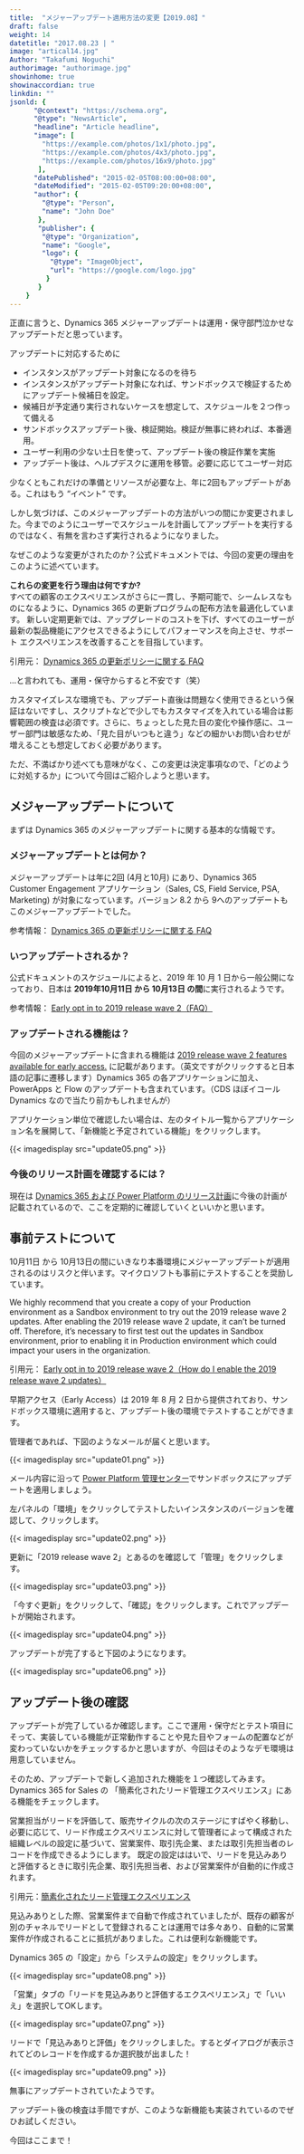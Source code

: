 ```yaml
---
title:  "メジャーアップデート適用方法の変更【2019.08】"
draft: false
weight: 14
datetitle: "2017.08.23 | "
image: "artical14.jpg"
Author: "Takafumi Noguchi"
authorimage: "authorimage.jpg"
showinhome: true
showinaccordian: true
linkdin: ""
jsonld: {
      "@context": "https://schema.org",
      "@type": "NewsArticle",
      "headline": "Article headline",
      "image": [
        "https://example.com/photos/1x1/photo.jpg",
        "https://example.com/photos/4x3/photo.jpg",
        "https://example.com/photos/16x9/photo.jpg"
       ],
      "datePublished": "2015-02-05T08:00:00+08:00",
      "dateModified": "2015-02-05T09:20:00+08:00",
      "author": {
        "@type": "Person",
        "name": "John Doe"
       },
       "publisher": {
        "@type": "Organization",
        "name": "Google",
        "logo": {
          "@type": "ImageObject",
          "url": "https://google.com/logo.jpg"
         }
       }
    }
---
```

<!-- Intro  -->
正直に言うと、Dynamics 365 メジャーアップデートは運用・保守部門泣かせなアップデートだと思っています。

アップデートに対応するために
* インスタンスがアップデート対象になるのを待ち
* インスタンスがアップデート対象になれば、サンドボックスで検証するためにアップデート候補日を設定。
* 候補日が予定通り実行されないケースを想定して、スケジュールを２つ作って備える
* サンドボックスアップデート後、検証開始。検証が無事に終われば、本番適用。
* ユーザー利用の少ない土日を使って、アップデート後の検証作業を実施
* アップデート後は、ヘルプデスクに運用を移管。必要に応じてユーザー対応

少なくともこれだけの準備とリソースが必要な上、年に2回もアップデートがある。これはもう “イベント” です。

しかし気づけば、このメジャーアップデートの方法がいつの間にか変更されました。今までのようにユーザーでスケジュールを計画してアップデートを実行するのではなく、有無を言わさず実行されるようになりました。

なぜこのような変更がされたのか？公式ドキュメントでは、今回の変更の理由をこのように述べています。

<!-- Quate Box -->
**これらの変更を行う理由は何ですか?**    
すべての顧客のエクスペリエンスがさらに一貫し、予期可能で、シームレスなものになるように、Dynamics 365 の更新プログラムの配布方法を最適化しています。 新しい定期更新では、アップグレードのコストを下げ、すべてのユーザーが最新の製品機能にアクセスできるようにしてパフォーマンスを向上させ、サポート エクスペリエンスを改善することを目指しています。

引用元： [Dynamics 365 の更新ポリシーに関する FAQ](https://docs.microsoft.com/ja-jp/dynamics365/get-started/faq-update-policy)

…と言われても、運用・保守からすると不安です（笑）

カスタマイズレスな環境でも、アップデート直後は問題なく使用できるという保証はないですし、スクリプトなどで少しでもカスタマイズを入れている場合は影響範囲の検査は必須です。さらに、ちょっとした見た目の変化や操作感に、ユーザー部門は敏感なため、「見た目がいつもと違う」などの細かいお問い合わせが増えることも想定しておく必要があります。

ただ、不満ばかり述べても意味がなく、この変更は決定事項なので、「どのように対処するか」について今回はご紹介しようと思います。


## メジャーアップデートについて
まずは Dynamics 365 のメジャーアップデートに関する基本的な情報です。

### メジャーアップデートとは何か？
メジャーアップデートは年に2回 (4月と10月) にあり、Dynamics 365 Customer Engagement アプリケーション（Sales, CS, Field Service, PSA, Marketing) が対象になっています。バージョン 8.2 から 9へのアップデートもこのメジャーアップデートでした。

参考情報： [Dynamics 365 の更新ポリシーに関する FAQ](https://docs.microsoft.com/ja-jp/dynamics365/get-started/faq-update-policy)

### いつアップデートされるか？
公式ドキュメントのスケジュールによると、2019 年 10 月 1 日から一般公開になっており、日本は **2019年10月11日 から 10月13日 の間**に実行されるようです。

参考情報： [Early opt in to 2019 release wave 2（FAQ）](https://docs.microsoft.com/ja-jp/power-platform/admin/preview-october-2019-updates#faq)

### アップデートされる機能は？
今回のメジャーアップデートに含まれる機能は [2019 release wave 2 features available for early access.](https://docs.microsoft.com/ja-jp/dynamics365-release-plan/2019wave2/features-ready-early-access) に記載があります。（英文ですがクリックすると日本語の記事に遷移します）Dynamics 365 の各アプリケーションに加え、PowerApps と Flow のアップデートも含まれています。（CDS ほぼイコール Dynamics なので当たり前かもしれませんが）

アプリケーション単位で確認したい場合は、左のタイトル一覧からアプリケーション名を展開して、「新機能と予定されている機能」をクリックします。

<!-- Image= update05.png -->
{{< imagedisplay src="update05.png" >}}

### 今後のリリース計画を確認するには？
現在は  [ Dynamics 365 および Power Platform のリリース計画](https://docs.microsoft.com/ja-jp/dynamics365/release-plans/index#pivot=pp-relplan&panel=pprelplan)に今後の計画が記載されているので、ここを定期的に確認していくといいかと思います。

## 事前テストについて
10月11日 から 10月13日の間にいきなり本番環境にメジャーアップデートが適用されるのはリスクと伴います。マイクロソフトも事前にテストすることを奨励しています。

<!-- Quate Box -->
We highly recommend that you create a copy of your Production environment as a Sandbox environment to try out the 2019 release wave 2 updates. After enabling the 2019 release wave 2 update, it can’t be turned off. Therefore, it’s necessary to first test out the updates in Sandbox environment, prior to enabling it in Production environment which could impact your users in the organization.

引用元： [Early opt in to 2019 release wave 2（How do I enable the 2019 release wave 2 updates）](https://docs.microsoft.com/ja-jp/power-platform/admin/preview-october-2019-updates#how-do-i-enable-the-2019-release-wave-2-updates)

早期アクセス（Early Access）は 2019 年 8 月 2 日から提供されており、サンドボックス環境に適用すると、アップデート後の環境でテストすることができます。

管理者であれば、下図のようなメールが届くと思います。
<!-- Image= update01.png -->
{{< imagedisplay src="update01.png" >}}

メール内容に沿って [ Power Platform 管理センター](https://admin.powerplatform.microsoft.com/)でサンドボックスにアップデートを適用しましょう。

左パネルの「環境」をクリックしてテストしたいインスタンスのバージョンを確認して、クリックします。
<!-- Image= update02.png -->
{{< imagedisplay src="update02.png" >}}

更新に「2019 release wave 2」とあるのを確認して「管理」をクリックします。
<!-- Image= update03.png -->
{{< imagedisplay src="update03.png" >}}

「今すぐ更新」をクリックして、「確認」をクリックします。これでアップデートが開始されます。
<!-- Image= update04.png -->
{{< imagedisplay src="update04.png" >}}

アップデートが完了すると下図のようになります。
<!-- Image= update06.png -->
{{< imagedisplay src="update06.png" >}}

## アップデート後の確認
アップデートが完了しているか確認します。ここで運用・保守だとテスト項目にそって、実装している機能が正常動作することや見た目やフォームの配置などが変わっていないかをチェックするかと思いますが、今回はそのようなデモ環境は用意していません。

そのため、アップデートで新しく追加された機能を１つ確認してみます。Dynamics 365 for Sales の 「簡素化されたリード管理エクスペリエンス」にある機能をチェックします。

<!-- Quate Box -->
営業担当がリードを評価して、販売サイクルの次のステージにすばやく移動し、必要に応じて、リード作成エクスペリエンスに対して管理者によって構成された組織レベルの設定に基づいて、営業案件、取引先企業、または取引先担当者のレコードを作成できるようにします。 既定の設定ははいで、リードを見込みありと評価するときに取引先企業、取引先担当者、および営業案件が自動的に作成されます。

引用元：[簡素化されたリード管理エクスペリエンス](https://docs.microsoft.com/ja-jp/dynamics365-release-plan/2019wave2/dynamics365-sales/simplified-lead-management-experience)

見込みありとした際、営業案件まで自動で作成されていましたが、既存の顧客が別のチャネルでリードとして登録されることは運用では多々あり、自動的に営業案件が作成されることに抵抗がありました。これは便利な新機能です。

Dynamics 365 の「設定」から「システムの設定」をクリックします。
<!-- Image= update08.png -->
{{< imagedisplay src="update08.png" >}}

「営業」タブの「リードを見込みありと評価するエクスペリエンス」で「いいえ」を選択してOKします。
<!-- Image= update07.png -->
{{< imagedisplay src="update07.png" >}}

リードで「見込みありと評価」をクリックしました。するとダイアログが表示されてどのレコードを作成するか選択肢が出ました！
<!-- Image= update09.png -->
{{< imagedisplay src="update09.png" >}}

無事にアップデートされていたようです。

アップデート後の検査は手間ですが、このような新機能も実装されているのでぜひお試しください。

今回はここまで！